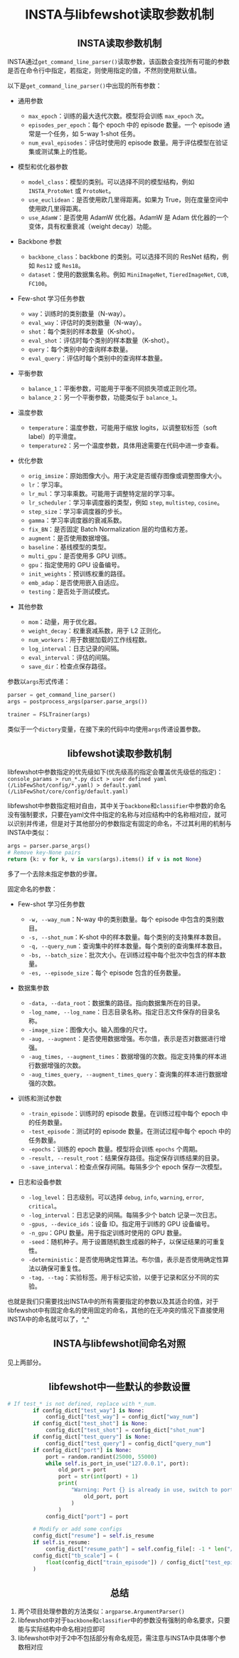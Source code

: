 # <center>INSTA与libfewshot读取参数机制
## <center>INSTA读取参数机制

INSTA通过`get_command_line_parser()`读取参数，该函数会查找所有可能的参数是否在命令行中指定，若指定，则使用指定的值，不然则使用默认值。

以下是`get_command_line_parser()`中出现的所有参数：

- 通用参数

  - `max_epoch`：训练的最大迭代次数。模型将会训练 `max_epoch` 次。
  - `episodes_per_epoch`：每个 epoch 中的 episode 数量。一个 episode 通常是一个任务，如 5-way 1-shot 任务。
  - `num_eval_episodes`：评估时使用的 episode 数量。用于评估模型在验证集或测试集上的性能。

- 模型和优化器参数

  - `model_class`：模型的类别。可以选择不同的模型结构，例如 `INSTA_ProtoNet` 或 `ProtoNet`。
  - `use_euclidean`：是否使用欧几里得距离。如果为 True，则在度量空间中使用欧几里得距离。
  - `use_AdamW`：是否使用 AdamW 优化器。AdamW 是 Adam 优化器的一个变体，具有权重衰减（weight decay）功能。

- Backbone 参数

  - `backbone_class`：backbone 的类别。可以选择不同的 ResNet 结构，例如 `Res12` 或 `Res18`。
  - `dataset`：使用的数据集名称。例如 `MiniImageNet`, `TieredImageNet`, `CUB`, `FC100`。

- Few-shot 学习任务参数

  - `way`：训练时的类别数量（N-way）。
  - `eval_way`：评估时的类别数量（N-way）。
  - `shot`：每个类别的样本数量（K-shot）。
  - `eval_shot`：评估时每个类别的样本数量（K-shot）。
  - `query`：每个类别中的查询样本数量。
  - `eval_query`：评估时每个类别中的查询样本数量。

- 平衡参数

  - `balance_1`：平衡参数，可能用于平衡不同损失项或正则化项。
  - `balance_2`：另一个平衡参数，功能类似于 `balance_1`。

- 温度参数

  - `temperature`：温度参数，可能用于缩放 logits，以调整软标签（soft label）的平滑度。
  - `temperature2`：另一个温度参数，具体用途需要在代码中进一步查看。

- 优化参数

  - `orig_imsize`：原始图像大小。用于决定是否缓存图像或调整图像大小。
  - `lr`：学习率。
  - `lr_mul`：学习率乘数。可能用于调整特定层的学习率。
  - `lr_scheduler`：学习率调度器的类型，例如 `step`, `multistep`, `cosine`。
  - `step_size`：学习率调度器的步长。
  - `gamma`：学习率调度器的衰减系数。
  - `fix_BN`：是否固定 Batch Normalization 层的均值和方差。
  - `augment`：是否使用数据增强。
  - `baseline`：基线模型的类型。
  - `multi_gpu`：是否使用多 GPU 训练。
  - `gpu`：指定使用的 GPU 设备编号。
  - `init_weights`：预训练权重的路径。
  - `emb_adap`：是否使用嵌入自适应。
  - `testing`：是否处于测试模式。

- 其他参数

  - `mom`：动量，用于优化器。
  - `weight_decay`：权重衰减系数，用于 L2 正则化。
  - `num_workers`：用于数据加载的工作线程数。
  - `log_interval`：日志记录的间隔。
  - `eval_interval`：评估的间隔。
  - `save_dir`：检查点保存路径。

参数以`args`形式传递：
```python
parser = get_command_line_parser()
args = postprocess_args(parser.parse_args())

trainer = FSLTrainer(args)
```
类似于一个`dictory`变量，在接下来的代码中均使用`args`传递设置参数。

## <center>libfewshot读取参数机制

libfewshot中参数指定的优先级如下(优先级高的指定会覆盖优先级低的指定)：`console_params > run_*.py dict > user defined yaml (/LibFewShot/config/*.yaml) > default.yaml (/LibFewShot/core/config/default.yaml)`

libfewshot中参数指定相对自由，其中关于`backbone`和`classifier`中参数的命名没有强制要求，只要在yaml文件中指定的名称与对应结构中的名称相对应，就可以识别并传递，但是对于其他部分的参数指定有固定的命名，不过其利用的机制与INSTA中类似：
```python
args = parser.parse_args()
# Remove key-None pairs
return {k: v for k, v in vars(args).items() if v is not None}
```
多了一个去除未指定参数的步骤。

固定命名的参数：

- Few-shot 学习任务参数

  - `-w, --way_num`：N-way 中的类别数量。每个 episode 中包含的类别数目。
  - `-s, --shot_num`：K-shot 中的样本数量。每个类别的支持集样本数目。
  - `-q, --query_num`：查询集中的样本数量。每个类别的查询集样本数目。
  - `-bs, --batch_size`：批次大小。在训练过程中每个批次中包含的样本数量。
  - `-es, --episode_size`：每个 episode 包含的任务数量。

- 数据集参数

  - `-data, --data_root`：数据集的路径。指向数据集所在的目录。
  - `-log_name, --log_name`：日志目录名称。指定日志文件保存的目录名称。
  - `-image_size`：图像大小。输入图像的尺寸。
  - `-aug, --augment`：是否使用数据增强。布尔值，表示是否对数据进行增强。
  - `-aug_times, --augment_times`：数据增强的次数。指定支持集的样本进行数据增强的次数。
  - `-aug_times_query, --augment_times_query`：查询集的样本进行数据增强的次数。

- 训练和测试参数

  - `-train_episode`：训练时的 episode 数量。在训练过程中每个 epoch 中的任务数量。
  - `-test_episode`：测试时的 episode 数量。在测试过程中每个 epoch 中的任务数量。
  - `-epochs`：训练的 epoch 数量。模型将会训练 `epochs` 个周期。
  - `-result, --result_root`：结果保存路径。指定保存训练结果的目录。
  - `-save_interval`：检查点保存间隔。每隔多少个 epoch 保存一次模型。

- 日志和设备参数

  - `-log_level`：日志级别。可以选择 `debug`, `info`, `warning`, `error`, `critical`。
  - `-log_interval`：日志记录的间隔。每隔多少个 batch 记录一次日志。
  - `-gpus, --device_ids`：设备 ID。指定用于训练的 GPU 设备编号。
  - `-n_gpu`：GPU 数量。用于指定训练时使用的 GPU 数量。
  - `-seed`：随机种子。用于设置随机数生成器的种子，以保证结果的可重复性。
  - `-deterministic`：是否使用确定性算法。布尔值，表示是否使用确定性算法以确保可重复性。
  - `-tag, --tag`：实验标签。用于标记实验，以便于记录和区分不同的实验。

也就是我们只需要找出INSTA中的所有需要指定的参数以及其适合的值，对于libfewshot中有固定命名的使用固定的命名，其他的在无冲突的情况下直接使用INSTA中的命名就可以了，^_^

## <center>INSTA与libfewshot间命名对照

见上两部分。

## <center>libfewshot中一些默认的参数设置

```python
# If test_* is not defined, replace with *_num.
        if config_dict["test_way"] is None:
            config_dict["test_way"] = config_dict["way_num"]
        if config_dict["test_shot"] is None:
            config_dict["test_shot"] = config_dict["shot_num"]
        if config_dict["test_query"] is None:
            config_dict["test_query"] = config_dict["query_num"]
        if config_dict["port"] is None:
            port = random.randint(25000, 55000)
            while self.is_port_in_use("127.0.0.1", port):
                old_port = port
                port = str(int(port) + 1)
                print(
                    "Warning: Port {} is already in use, switch to port {}".format(
                        old_port, port
                    )
                )
            config_dict["port"] = port

        # Modify or add some configs
        config_dict["resume"] = self.is_resume
        if self.is_resume:
            config_dict["resume_path"] = self.config_file[: -1 * len("/config.yaml")]
        config_dict["tb_scale"] = (
            float(config_dict["train_episode"]) / config_dict["test_episode"]
        )
```

## <center>总结

1. 两个项目处理参数的方法类似：`argparse.ArgumentParser()`
2. libfewshot中对于`backbone`和`classifier`中的参数没有强制的命名要求，只要能与实际结构中命名相对应即可
3. libfewshot中对于2中不包括部分有命名规范，需注意与INSTA中具体哪个参数相对应


